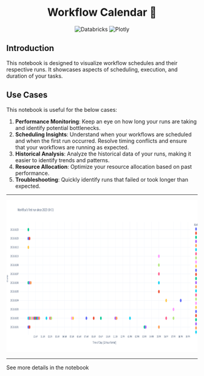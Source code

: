 <h1 align="center">Workflow Calendar 📆</h1>
<p align="center">
    <img alt="Databricks" src="https://img.shields.io/badge/Databricks-FF3621.svg?style=for-the-badge&logo=Databricks&logoColor=white" />
    <img alt="Plotly" src="https://img.shields.io/badge/Plotly-3F4F75.svg?style=for-the-badge&logo=Plotly&logoColor=white" />
</p>

## Introduction

This notebook is designed to visualize workflow schedules and their respective runs. It showcases aspects of scheduling, execution, and duration of your tasks.

## Use Cases

This notebook is useful for the below cases:

1. **Performance Monitoring**: Keep an eye on how long your runs are taking and identify potential bottlenecks.
2. **Scheduling Insights**: Understand when your workflows are scheduled and when the first run occurred. Resolve timing conflicts and ensure that your workflows are running as expected.
3. **Historical Analysis**: Analyze the historical data of your runs, making it easier to identify trends and patterns.
4. **Resource Allocation**: Optimize your resource allocation based on past performance.
5. **Troubleshooting**: Quickly identify runs that failed or took longer than expected.

---

<img src="./assets/example_viz.png" height="400" width="2000"></img>

---

See more details in the notebook
